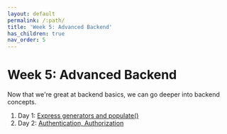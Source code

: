 ```yaml
---
layout: default
permalink: /:path/
title: 'Week 5: Advanced Backend'
has_children: true
nav_order: 5
---
```


# Week 5: Advanced Backend

Now that we're great at backend basics, we can go deeper into backend concepts.

1. Day 1: [Express generators and populate()](./d1)
2. Day 2: [Authentication, Authorization](./d2)
<!-- 3. Day 3: [MongoDB](./d3)
3. Day 4: [Mongoose](./d4)
4. Day 5: [Mongoose and Express](./d5) -->

